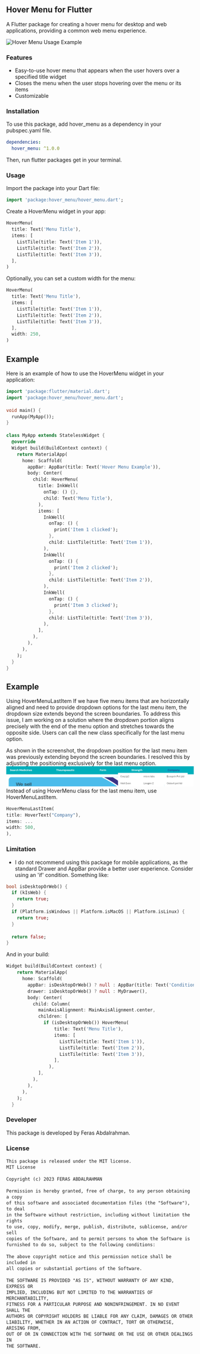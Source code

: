 ## Hover Menu for Flutter
A Flutter package for creating a hover menu for desktop and web applications, providing a common web menu experience.

![Hover Menu Usage Example](https://raw.githubusercontent.com/doonfrs/hover_menu/cb0f0abda152ccfaf05fb9f075f9a8a903c406f9/example/assets/example.gif)

### Features
- Easy-to-use hover menu that appears when the user hovers over a specified title widget
- Closes the menu when the user stops hovering over the menu or its items
- Customizable

### Installation
To use this package, add hover_menu as a dependency in your pubspec.yaml file.
```yaml
dependencies:
  hover_menu: ^1.0.0
```
Then, run flutter packages get in your terminal.

### Usage
Import the package into your Dart file:
```dart
import 'package:hover_menu/hover_menu.dart';
```
Create a HoverMenu widget in your app:
```dart
HoverMenu(
  title: Text('Menu Title'),
  items: [
    ListTile(title: Text('Item 1')),
    ListTile(title: Text('Item 2')),
    ListTile(title: Text('Item 3')),
  ],
)
```
Optionally, you can set a custom width for the menu:
```dart
HoverMenu(
  title: Text('Menu Title'),
  items: [
    ListTile(title: Text('Item 1')),
    ListTile(title: Text('Item 2')),
    ListTile(title: Text('Item 3')),
  ],
  width: 250,
)
```
## Example
Here is an example of how to use the HoverMenu widget in your application:
```dart
import 'package:flutter/material.dart';
import 'package:hover_menu/hover_menu.dart';

void main() {
  runApp(MyApp());
}

class MyApp extends StatelessWidget {
  @override
  Widget build(BuildContext context) {
    return MaterialApp(
      home: Scaffold(
        appBar: AppBar(title: Text('Hover Menu Example')),
        body: Center(
          child: HoverMenu(
            title: InkWell(
              onTap: () {},
              child: Text('Menu Title'),
            ),
            items: [
              InkWell(
                onTap: () {
                  print('Item 1 clicked');
                },
                child: ListTile(title: Text('Item 1')),
              ),
              InkWell(
                onTap: () {
                  print('Item 2 clicked');
                },
                child: ListTile(title: Text('Item 2')),
              ),
              InkWell(
                onTap: () {
                  print('Item 3 clicked');
                },
                child: ListTile(title: Text('Item 3')),
              ),
            ],
          ),
        ),
      ),
    );
  }
}
```
## Example
Using HoverMenuLastItem
If we have five menu items that are horizontally aligned and need to provide dropdown options for the last menu item, the dropdown size extends beyond the screen boundaries. To address this issue, I am working on a solution where the dropdown portion aligns precisely with the end of the menu option and stretches towards the opposite side. Users can call the new class specifically for the last menu option.

As shown in the screenshot, the dropdown position for the last menu item was previously extending beyond the screen boundaries. I resolved this by adjusting the positioning exclusively for the last menu option.
![Last Menu Usage Example](https://raw.githubusercontent.com/doonfrs/hover_menu/main/example/assets/example-last-item.png)
Instead of using HoverMenu class for the last menu item, use HoverMenuLastItem.
```dart
HoverMenuLastItem(
title: HoverText("Company"),
items: ...
width: 500,
),
```


### Limitation
- I do not recommend using this package for mobile applications, as the standard Drawer and AppBar provide a better user experience. Consider using an 'if' condition.
Something like:
```dart
bool isDesktopOrWeb() {
  if (kIsWeb) {
    return true;
  }
  if (Platform.isWindows || Platform.isMacOS || Platform.isLinux) {
    return true;
  }

  return false;
}
```
And in your build:
```dart
Widget build(BuildContext context) {
    return MaterialApp(
      home: Scaffold(
        appBar: isDesktopOrWeb() ? null : AppBar(title: Text('Conditional Widget Example')),
        drawer: isDesktopOrWeb() ? null : MyDrawer(),
        body: Center(
          child: Column(
            mainAxisAlignment: MainAxisAlignment.center,
            children: [
              if (isDesktopOrWeb()) HoverMenu(
                  title: Text('Menu Title'),
                  items: [
                    ListTile(title: Text('Item 1')),
                    ListTile(title: Text('Item 2')),
                    ListTile(title: Text('Item 3')),
                  ],
                ),
            ],
          ),
        ),
      ),
    );
  }
```

### Developer
This package is developed by Feras Abdalrahman.

### License
```
This package is released under the MIT license.
MIT License

Copyright (c) 2023 FERAS ABDALRAHMAN

Permission is hereby granted, free of charge, to any person obtaining a copy
of this software and associated documentation files (the "Software"), to deal
in the Software without restriction, including without limitation the rights
to use, copy, modify, merge, publish, distribute, sublicense, and/or sell
copies of the Software, and to permit persons to whom the Software is
furnished to do so, subject to the following conditions:

The above copyright notice and this permission notice shall be included in
all copies or substantial portions of the Software.

THE SOFTWARE IS PROVIDED "AS IS", WITHOUT WARRANTY OF ANY KIND, EXPRESS OR
IMPLIED, INCLUDING BUT NOT LIMITED TO THE WARRANTIES OF MERCHANTABILITY,
FITNESS FOR A PARTICULAR PURPOSE AND NONINFRINGEMENT. IN NO EVENT SHALL THE
AUTHORS OR COPYRIGHT HOLDERS BE LIABLE FOR ANY CLAIM, DAMAGES OR OTHER
LIABILITY, WHETHER IN AN ACTION OF CONTRACT, TORT OR OTHERWISE, ARISING FROM,
OUT OF OR IN CONNECTION WITH THE SOFTWARE OR THE USE OR OTHER DEALINGS IN
THE SOFTWARE.
```
